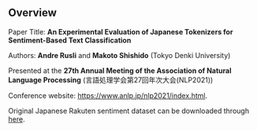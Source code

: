 ## Overview

Paper Title: **An Experimental Evaluation of Japanese Tokenizers for Sentiment-Based Text Classification**

Authors: **Andre Rusli** and **Makoto Shishido** (Tokyo Denki University)

Presented at the **27th Annual Meeting of the Association of Natural Language Processing** (言語処理学会第27回年次大会(NLP2021)) 

Conference website: https://www.anlp.jp/nlp2021/index.html.

Original Japanese Rakuten sentiment dataset can be downloaded through [here](https://github.com/zhangxiangxiao/glyph).

